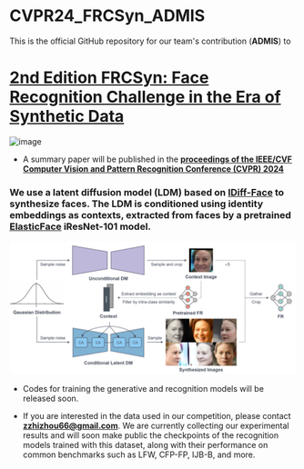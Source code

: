 # CVPR24_FRCSyn_ADMIS
This is the official GitHub repository for our team's contribution (**ADMIS**) to 

# [2nd Edition FRCSyn: Face Recognition Challenge in the Era of Synthetic Data](https://frcsyn.github.io/CVPR2024.html)

![image](poster.jpeg)

* A summary paper will be published in the **[proceedings of the IEEE/CVF Computer Vision and Pattern Recognition Conference (CVPR) 2024](https://cvpr.thecvf.com/)**

### We use a latent diffusion model (LDM) based on [IDiff-Face](https://github.com/fdbtrs/IDiff-Face) to synthesize faces. The LDM is conditioned using identity embeddings as contexts, extracted from faces by a pretrained [ElasticFace](https://github.com/fdbtrs/ElasticFace) iResNet-101 model.
![image](pipeline.png)

* Codes for training the generative and recognition models will be released soon. 

* If you are interested in the data used in our competition, please contact **zzhizhou66@gmail.com**. We are currently collecting our experimental results and will soon make public the checkpoints of the recognition models trained with this dataset, along with their performance on common benchmarks such as LFW, CFP-FP, IJB-B, and more.
  
